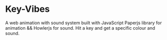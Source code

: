 # Key-Vibes
A web animation with sound system built with JavaScript Paperjs library for animation && Howlerjs for sound. Hit a key and get a specific colour and sound.
